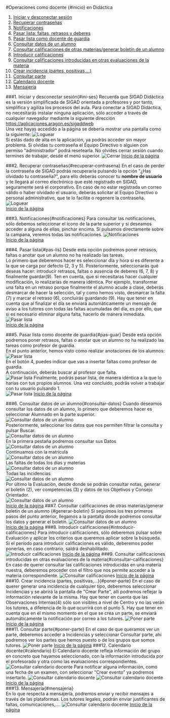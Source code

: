 #Operaciones como docente {#inicio} en Didáctica

1. [Iniciar y desconectar sesión](#ini-ses)
2. [Recuperar contraseñas](#recuperar-contrasena)
3. [Notificaciones](#notificaciones)    
4. [Pasar lista: faltas, retrasos y deberes](#pas-lis)    
5. [Pasar lista como docente de guardia](#pas-guar)    
6. [Consultar datos de un alumno](#consultar-datos)
7. [Consultar calificaciones de otras materias/generar boletín de un alumno](#generar-boletin)  
8. [Introducir calificaciones ](#introducir-calificaciones)  
9. [Consultar calificaciones introducidas en otras evaluaciones de la materia](#consultar-calificaciones)  
10. [Crear incidencia (partes, positivas,...)](#poner-parte)  
11. [Consultar parte](#consultar_parte)  
12. [Calendario docente](#calendario)  
13. [Mensajería](#mensajeria)  

###1. Iniciar y desconectar sesión{#ini-ses}
Recuerda que SIGAD Didáctica es la versión simplificada de SIGAD orientada a profesores y por tanto, simplifica y agiliza los procesos del aula.
Para conectar a SIGAD Didáctica, no necesitarás instalar ninguna aplicación, sólo acceder a través de cualquier navegador mediante la siguiente dirección <https://aplicaciones.aragon.es/sigaddweb>  
Una vez hayas accedido a la página se debería mostrar una pantalla como la siguiente: 
![Loguear](https://raw.githubusercontent.com/catedu/curso-basico-sigad/master/img/didactica/docente/abrir_cerrar/logueo.png)  
Si estás dado de alta en la aplicación, ya podrás acceder sin mayor problema. Si olvidas tu contraseña el Equipo Directivo o alguien con permiso "administrador" podrá resetearla.
No olvides cerrar sesión cuando termines de trabajar, desde el menú superior.
![Cerrar](https://raw.githubusercontent.com/catedu/curso-basico-sigad/master/img/didactica/docente/abrir_cerrar/cierre_sesion.png)
[Inicio de la página](#inicio)

###2. Recuperar contraseñas{#recuperar-contrasena}
En el caso de perder la contraseña de SIGAD podrás recuperarla pulsando la opción "¿Has olvidado tu contraseña?", para ello deberás conocer tu **nombre de usuario** y te llegará al correo electrónico que esté registrado en SIGAD,  seguramente será el corporativo. En caso de no estar registrada un correo válido o haber olvidado el usuario, deberás solicitar al Equipo Directivo o personal administrativo, que te lo facilite o regenere la contraseña.  
![Loguear](https://raw.githubusercontent.com/catedu/curso-basico-sigad/master/img/didactica/docente/abrir_cerrar/logueo.png)  
[Inicio de la página](#inicio)

###3. Notificaciones{#notificaciones} 
Para consultar las notificaciones, sólo debemos seleccionar el icono de la parte superior y si deseamos acceder a alguna de ellas, pinchar encima. Si pulsamos directamente sobre la campana, veremos todas las notificaciones.
![Notificaciones](https://raw.githubusercontent.com/catedu/curso-basico-sigad/master/img/didactica/docente/notificaciones/notificaciones.png)    
[Inicio de la página](#inicio)

###4. Pasar lista{#pas-lis} 
Desde esta opción podremos poner retrasos, faltas o anotar que un alumno no ha realizado las tareas.  
Lo primero que deberemos hacer es seleccionar día y hora si es diferente a la que se carga por defecto (2, 3 y 5). Posteriormente, seleccionarás qué deseas hacer: introducir retrasos, faltas o ausencia de deberes (6, 7, 8) y finalmente guardar(9). Ten en cuenta, que si necesitaras hacer cualquier modificación, lo realizarías de manera idéntica. Por ejemplo, transformar una falta en un retraso porque finalmente el alumno acude a clase, deberás desmarcar de hacer la selección, tal y como hemos visto, desmarcar la falta (7) y marcar el retraso (6), concluirás guardando (9).  Hay que tener en cuenta que al finalizar el día se enviará automáticamente un mensaje de aviso a los tutores con todas las faltas acumuladas del día, es por ello, que si es necesario eliminar alguna falta, hacerlo de manera inmediata.
![Pasar lista](https://raw.githubusercontent.com/catedu/curso-basico-sigad/master/img/didactica/docente/pasar_lista/pasar_lista.png)  
[Inicio de la página](#inicio)

###5. Pasar lista como docente de guardia{#pas-guar} 
Desde esta opción podremos poner retrasos, faltas o anotar que un alumno no ha realizado las tareas como profesor de guardia.  
En el punto anterior, hemos visto como realizar anotaciones de los alumnos:
![Pasar lista](https://raw.githubusercontent.com/catedu/curso-basico-sigad/master/img/didactica/docente/pasar_lista/pasar_lista.png)  
En el botón 4, puedes indicar que vas a insertar faltas como profesor de guardia.  
A continuación, deberás buscar al profesor que falta.  
![Pasar lista](https://raw.githubusercontent.com/catedu/curso-basico-sigad/master/img/didactica/docente/pasar_lista_guardia/1_pasar_lista_guardia.png)
Finalmente, podrás pasar lista, de manera idéntica a la que lo harías con tus propios alumnos. Una vez concluido, podrás volver a trabajar con tu usuario pulsando 1.    
![Pasar lista](https://raw.githubusercontent.com/catedu/curso-basico-sigad/master/img/didactica/docente/pasar_lista_guardia/2_pasar_lista_guardia.png)
[Inicio de la página](#inicio)

###6. Consultar datos de un alumno{#consultar-datos} 
Cuando deseamos consultar los datos de un alumno, lo primero que deberemos hacer es seleccionar Alumnado en la parte superior.  
![Consultar datos de un alumno](https://raw.githubusercontent.com/catedu/curso-basico-sigad/master/img/didactica/docente/consultar_datos/1_listado_alumnos.png)  
Posteriormente, seleccionar los datos que nos permiten filtrar la consulta y pulsar Buscar.  
![Consultar datos de un alumno](https://raw.githubusercontent.com/catedu/curso-basico-sigad/master/img/didactica/docente/consultar_datos/2_listado_alumnos.png)  
En la primera pestaña podremos consultar sus Datos
![Consultar datos de un alumno](https://raw.githubusercontent.com/catedu/curso-basico-sigad/master/img/didactica/docente/consultar_datos/3_listado_alumnos.png)  
Continuamos con la matrícula  
![Consultar datos de un alumno](https://raw.githubusercontent.com/catedu/curso-basico-sigad/master/img/didactica/docente/consultar_datos/4_listado_alumnos.png)  
Las faltas de todas los días y materias  
![Consultar datos de un alumno](https://raw.githubusercontent.com/catedu/curso-basico-sigad/master/img/didactica/docente/consultar_datos/5_listado_alumnos.png)  
Todas las incidencias  
![Consultar datos de un alumno](https://raw.githubusercontent.com/catedu/curso-basico-sigad/master/img/didactica/docente/consultar_datos/6_listado_alumnos.png)  
Por último la Evaluación, desde donde se podrán consultar notas, generar el boletín (2), ver competencias (3) y datos de los Objetivos y Consejo Orientador.  
![Consultar datos de un alumno](https://raw.githubusercontent.com/catedu/curso-basico-sigad/master/img/didactica/docente/consultar_datos/7_listado_alumnos.png)  
[Inicio de la página](#inicio)
###7. Consultar calificaciones de otras materias/generar boletín de un alumno {#generar-boletin}
Si seguimos los tres primeros pasos del punto anterior, llegamos a la pantalla donde podremos consultar los datos y generar el boletín.
![Consultar datos de un alumno](https://raw.githubusercontent.com/catedu/curso-basico-sigad/master/img/didactica/docente/consultar_datos/7_listado_alumnos.png)  
[Inicio de la página](#inicio)
###8. Introducir calificaciones{#introducir-calificaciones} 
Para introducir calificaciones, sólo deberemos pulsar sobre Evaluación y aplicar los criterios que queremos aplicar sobre la búsqueda. Si el período para introducir calificaciones es válido, deberemos poder ponerlas, en caso contrario, saldrá deshabilitado.
![Introducir calificaciones](https://raw.githubusercontent.com/catedu/curso-basico-sigad/master/img/didactica/docente/evaluar_materias/evaluar_materias.png) 
[Inicio de la página](#inicio)
###9. Consultar calificaciones introducidas en otras evaluaciones  de la materia{#consultar-calificaciones}
En caso de querer consultar las calificaciones introducidas en una materia nuestra, deberemos proceder con el filtro que nos permite acceder a la materia correspondiente.
![Consultar calificaciones](https://raw.githubusercontent.com/catedu/curso-basico-sigad/master/img/didactica/docente/consultar_notas/consultar_notas.png) 
[Inicio de la página](#inicio)
###10. Crear incidencia (partes, positivas,...){#poner-parte} 
En el caso de querer generar una incidencia de cualquier tipo, deberemos seleccionar Incidencias y se abrirá la pantalla de "Crear Parte", allí podremos reflejar la información relevante de la misma. Hay que tener en cuenta que las Observaciones Internas(4) sólo son visibles a nivel de Centro y no las verán los tutores, a diferencia de lo que ocurrirá con el punto 5. Hay que tener en cuenta que en el mismo momento en el que se crea un parte, se enviará automáticamente la notificación por correo a los tutores.
![Poner parte](https://raw.githubusercontent.com/catedu/curso-basico-sigad/master/img/didactica/docente/crear_parte/crear_parte.png)  
[Inicio de la página](#inicio)  
###11. Consultar parte{#poner-parte} 
En el caso de que queramos ver un parte, deberemos acceder a Incidencias y seleccionar Consultar parte, ahí podremos ver los partes que hemos puesto o de los grupos que somos tutores. 
![Poner parte](https://raw.githubusercontent.com/catedu/curso-basico-sigad/master/img/didactica/docente/consultar_parte/consultar_parte.png) 
[Inicio de la página](#inicio)
###12. Calendario docente{#calendario} 
El Calendario docente refleja información del grupo en concreto que hayamos seleccionado, con la información introducida por el profesorado y otra como las evaluaciones correspondientes.   
![Consultar calendario docente](https://raw.githubusercontent.com/catedu/curso-basico-sigad/master/img/didactica/docente/calendario_docente/1_calendario_docente.png) 
Para notificar alguna información, como una fecha de un examen, con seleccionar "Crear evento" ya podremos insertarlo.
![Consultar calendario docente](https://raw.githubusercontent.com/catedu/curso-basico-sigad/master/img/didactica/docente/calendario_docente/2_calendario_docente.png) 
![Consultar calendario docente](https://raw.githubusercontent.com/catedu/curso-basico-sigad/master/img/didactica/docente/calendario_docente/3_calendario_docente.png) 
[Inicio de la página](#inicio)  
###13. Mensajería{#mensajeria}  
En lo que respecta a mensajería, podremos enviar y recibir mensajes a través de las plataformas. Los tutores legales, podrán enviar justificantes de faltas, comunicaciones,....
![Consultar calendario docente](https://raw.githubusercontent.com/catedu/curso-basico-sigad/master/img/didactica/docente/mensajeria/mensajeria.png) 
[Inicio de la página](#inicio)  